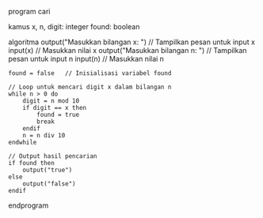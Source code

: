 program cari

kamus
x, n, digit: integer
found: boolean

algoritma
output("Masukkan bilangan x: ") // Tampilkan pesan untuk input x
input(x) // Masukkan nilai x
output("Masukkan bilangan n: ") // Tampilkan pesan untuk input n
input(n) // Masukkan nilai n

    found = false   // Inisialisasi variabel found

    // Loop untuk mencari digit x dalam bilangan n
    while n > 0 do
        digit = n mod 10
        if digit == x then
            found = true
            break
        endif
        n = n div 10
    endwhile

    // Output hasil pencarian
    if found then
        output("true")
    else
        output("false")
    endif

endprogram
